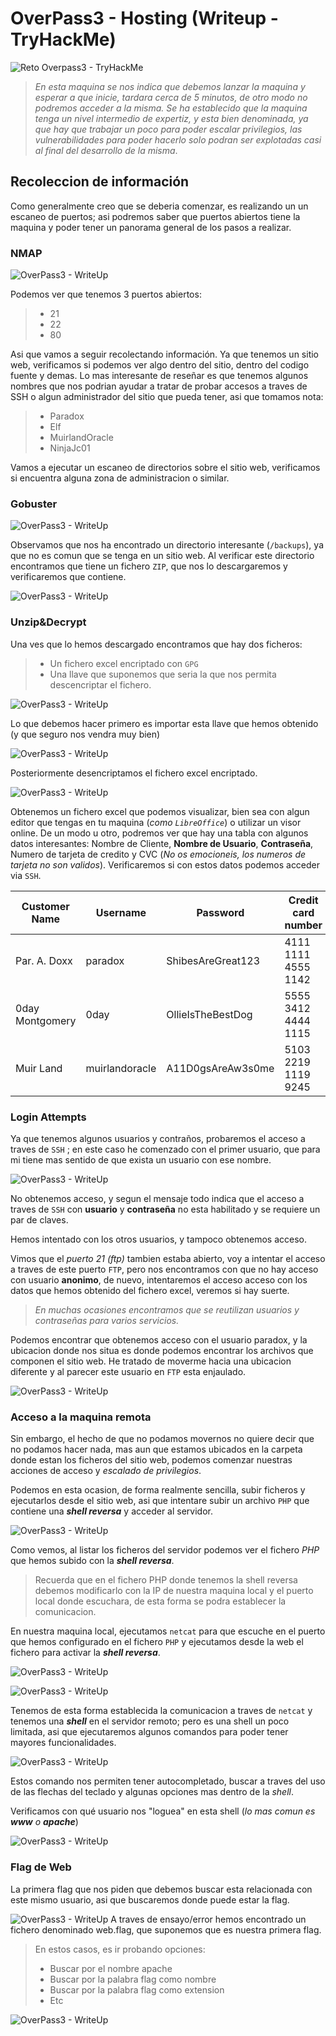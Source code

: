 # OverPass3 - Hosting (Writeup - TryHackMe) 

![Reto Overpass3 - TryHackMe](https://ch4m17ux.github.io/img/posts/overpass3/tryhackme-overpass3.jpg)

> *En esta maquina se nos indica que debemos lanzar la maquina y esperar a que inicie, tardara cerca de 5 minutos, de otro modo no podremos acceder a la misma.  Se ha establecido que la maquina tenga un nivel intermedio de expertiz, y esta bien denominada, ya que hay que trabajar un poco para poder escalar privilegios, las vulnerabilidades para poder hacerlo solo podran ser explotadas casi al final del desarrollo de la misma*.

## Recoleccion de información

Como generalmente creo que se deberia comenzar, es realizando un un escaneo de puertos; asi podremos saber que puertos abiertos tiene la maquina y poder tener un panorama general de los pasos a realizar.

### NMAP

![OverPass3 - WriteUp](https://ch4m17ux.github.io/img/posts/overpass3/overpass3-1.png)

Podemos ver que tenemos 3 puertos abiertos:
> - 21
 >- 22
 >- 80
 
Asi que vamos a seguir recolectando información. Ya que tenemos un sitio web, verificamos si podemos ver algo dentro del sitio, dentro del codigo fuente y demas.  Lo mas interesante de reseñar es que tenemos algunos nombres que nos podrian ayudar a tratar de probar accesos a traves de SSH o algun administrador del sitio que pueda tener, asi que tomamos nota:

>* Paradox
>* Elf
>* MuirlandOracle
>* NinjaJc01

Vamos a ejecutar un escaneo de directorios sobre el sitio web, verificamos si encuentra alguna zona de administracion o similar.

### Gobuster

![OverPass3 - WriteUp](https://ch4m17ux.github.io/img/posts/overpass3/overpass3-2.png)

Observamos que nos ha encontrado un directorio interesante (`/backups`), ya que no es comun que se tenga en un sitio web.  Al verificar este directorio encontramos que tiene un fichero `ZIP`, que nos lo descargaremos y verificaremos que contiene.

![OverPass3 - WriteUp](https://ch4m17ux.github.io/img/posts/overpass3/overpass3-3.png)

### Unzip&Decrypt

Una ves que lo hemos descargado encontramos que hay dos ficheros: 

> * Un fichero excel encriptado con `GPG`
> * Una llave que suponemos que seria la que nos permita descencriptar el fichero.


![OverPass3 - WriteUp](https://ch4m17ux.github.io/img/posts/overpass3/overpass3-4.png)

Lo que debemos hacer primero es importar esta llave que hemos obtenido (y que seguro nos vendra muy bien)

![OverPass3 - WriteUp](https://ch4m17ux.github.io/img/posts/overpass3/overpass3-5.png)

Posteriormente desencriptamos el fichero excel encriptado.

![OverPass3 - WriteUp](https://ch4m17ux.github.io/img/posts/overpass3/overpass3-6.png)

Obtenemos un fichero excel que podemos visualizar, bien sea con algun editor que tengas en tu maquina (*como `LibreOffice`*) o utilizar un visor online.  De un modo u otro, podremos ver que hay una tabla con algunos datos interesantes: Nombre de Cliente, **Nombre de Usuario**, **Contraseña**, Numero de tarjeta de credito y CVC (*No os emocioneis, los numeros de tarjeta no son validos*).  Verificaremos si con estos datos podemos acceder via `SSH`.

| Customer Name | Username |Password |Credit card number | CVC|
|--|--|--|--|--|
| Par. A. Doxx | paradox | ShibesAreGreat123 | 4111 1111 4555 1142 | 432 |
| 0day Montgomery | 0day | OllieIsTheBestDog | 5555 3412 4444 1115 | 642 |
| Muir Land | muirlandoracle |A11D0gsAreAw3s0me | 5103 2219 1119 9245 | 737 |

### Login Attempts

Ya que tenemos algunos usuarios y contraños, probaremos el acceso a traves de `SSH` ; en este caso he comenzado con el primer usuario, que para mi tiene mas sentido de que exista un usuario con ese nombre.

![OverPass3 - WriteUp](https://ch4m17ux.github.io/img/posts/overpass3/overpass3-7.png)

No obtenemos acceso, y segun el mensaje todo indica que el acceso a traves de `SSH` con **usuario** y **contraseña** no esta habilitado y se requiere un par de claves.

Hemos intentado con los otros usuarios, y tampoco obtenemos acceso.

Vimos que el *puerto 21 (ftp)* tambien estaba abierto, voy a intentar el acceso a traves de este puerto `FTP`, pero nos encontramos con que no hay acceso con usuario **anonimo**, de nuevo, intentaremos el acceso acceso con los datos que hemos obtenido del fichero excel, veremos si hay suerte.

>*En muchas ocasiones encontramos que se reutilizan usuarios y contraseñas para varios servicios.*

Podemos encontrar que obtenemos acceso con el usuario paradox, y la ubicacion donde nos situa es donde podemos encontrar los archivos que componen el sitio web. He tratado de moverme hacia una ubicacion diferente y al parecer este usuario en `FTP` esta enjaulado.

![OverPass3 - WriteUp](https://ch4m17ux.github.io/img/posts/overpass3/overpass3-8.png)
### Acceso a la maquina remota

Sin embargo, el hecho de que no podamos movernos no quiere decir que no podamos hacer nada, mas aun que estamos ubicados en la carpeta donde estan los ficheros del sitio web, podemos comenzar nuestras acciones de acceso y *escalado de privilegios*.

Podemos en esta ocasion, de forma realmente sencilla, subir ficheros y ejecutarlos desde el sitio web, asi que intentare subir un archivo `PHP` que contiene una ***shell reversa*** y acceder al servidor.

![OverPass3 - WriteUp](https://ch4m17ux.github.io/img/posts/overpass3/overpass3-9.png)

Como vemos, al listar los ficheros del servidor podemos ver el fichero *PHP* que hemos subido con la ***shell reversa***.

> Recuerda que en el fichero PHP donde tenemos la shell reversa debemos modificarlo con la IP de nuestra maquina local y el puerto local donde escuchara, de esta forma se podra establecer la comunicacion.

En nuestra maquina local, ejecutamos `netcat` para que escuche en el puerto que hemos configurado en el fichero `PHP` y ejecutamos desde la web el fichero para activar la ***shell reversa***.

![OverPass3 - WriteUp](https://ch4m17ux.github.io/img/posts/overpass3/overpass3-10.png)

![OverPass3 - WriteUp](https://ch4m17ux.github.io/img/posts/overpass3/overpass3-11.png)

Tenemos de esta forma establecida la comunicacion a traves de `netcat` y tenemos una ***shell*** en el servidor remoto; pero es una shell un poco limitada, asi que ejecutaremos algunos comandos para poder tener mayores funcionalidades.

![OverPass3 - WriteUp](https://ch4m17ux.github.io/img/posts/overpass3/overpass3-12.png)

Estos comando nos permiten tener autocompletado, buscar a traves del uso de las flechas del teclado y algunas opciones mas dentro de la *shell*.

Verificamos con qué usuario nos "loguea" en esta shell (*lo mas comun es **www** o **apache***)

![OverPass3 - WriteUp](https://ch4m17ux.github.io/img/posts/overpass3/overpass3-13.png)
### Flag de Web

La primera flag que nos piden que debemos buscar esta relacionada con este mismo usuario, asi que buscaremos donde puede estar la flag.

![OverPass3 - WriteUp](https://ch4m17ux.github.io/img/posts/overpass3/overpass3-14.png)
A traves de ensayo/error hemos encontrado un fichero denominado web.flag, que suponemos que es nuestra primera flag.  

>En estos casos, es ir probando opciones:
>* Buscar por el nombre apache
>* Buscar por la palabra flag como nombre
>* Buscar por la palabra flag como extension
>* Etc

![OverPass3 - WriteUp](https://ch4m17ux.github.io/img/posts/overpass3/overpass3-15.png)